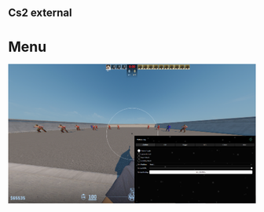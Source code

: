 ## Cs2 external 

# Menu
![Menu](https://raw.githubusercontent.com/User-Name123115/Plutana-Cs2-py/refs/heads/main/icons/Menu.png)
